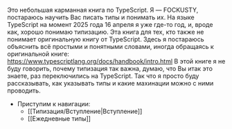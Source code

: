 Это небольшая карманная книга по TypeScript. Я — FOCKUSTY, постараюсь научить Вас писать типы и понимать их. На языке TypeScript на момент 2025 года 16 апреля я уже где-то год, и, вроде как, хорошо понимаю типизацию.
	Эта книга для тех, кто также не понимает оригинальную книгу от TypeScript. Здесь я постараюсь объяснить всё простыми и понятными словами, иногда обращаясь к оригинальной книге: https://www.typescriptlang.org/docs/handbook/intro.html
В этой книге я не буду говорить, почему типизация так важна, думаю, что Вы итак это знаете, раз переключились на TypeScript. Так что я просто буду рассказывать, как указывать типы и какие махинации можно с ними проводить.

- Приступим к навигации:
	- [[Типизация/Вступление|Вступление]]
	- [[Ежедневные типы]]